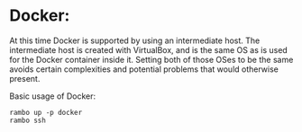 # Docker:

At this time Docker is supported by using an intermediate host. The intermediate host is created with VirtualBox, and is the same OS as is used for the Docker container inside it. Setting both of those OSes to be the same avoids certain complexities and potential problems that would otherwise present.

Basic usage of Docker:

```
rambo up -p docker
rambo ssh
```
